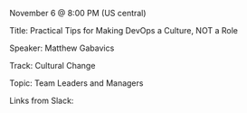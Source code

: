 November 6 @ 8:00 PM (US central)

Title: Practical Tips for Making DevOps a Culture, NOT a Role

Speaker: Matthew Gabavics

Track: Cultural Change

Topic: Team Leaders and Managers

Links from Slack:

